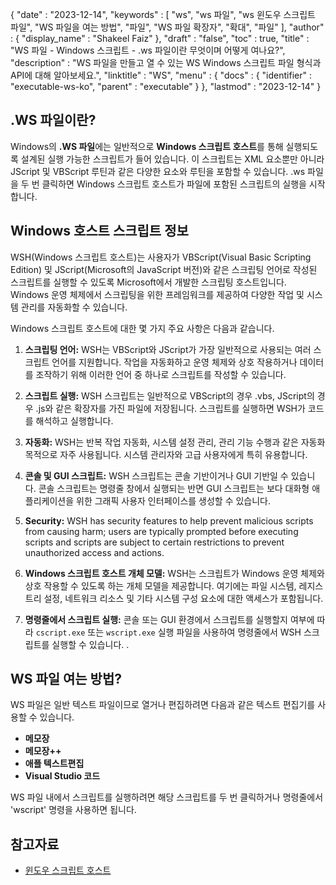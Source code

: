 {
   "date" : "2023-12-14",
   "keywords" : [
"ws",
"ws 파일",
"ws 윈도우 스크립트 파일",
"WS 파일을 여는 방법",
"파일",
"WS 파일 확장자",
"확대",
"파일"
],
   "author" : {
      "display_name" : "Shakeel Faiz"
},
   "draft" : "false",
   "toc" : true,
   "title" : "WS 파일 - Windows 스크립트 - .ws 파일이란 무엇이며 어떻게 여나요?",
   "description" : "WS 파일을 만들고 열 수 있는 WS Windows 스크립트 파일 형식과 API에 대해 알아보세요.",
   "linktitle" : "WS",
   "menu" : {
      "docs" : {
         "identifier" : "executable-ws-ko",
         "parent" : "executable"
}
},
   "lastmod" : "2023-12-14"
}

## .WS 파일이란?

Windows의 **.WS 파일**에는 일반적으로 **Windows 스크립트 호스트**를 통해 실행되도록 설계된 실행 가능한 스크립트가 들어 있습니다. 이 스크립트는 XML 요소뿐만 아니라 JScript 및 VBScript 루틴과 같은 다양한 요소와 루틴을 포함할 수 있습니다. .ws 파일을 두 번 클릭하면 Windows 스크립트 호스트가 파일에 포함된 스크립트의 실행을 시작합니다.

## Windows 호스트 스크립트 정보

WSH(Windows 스크립트 호스트)는 사용자가 VBScript(Visual Basic Scripting Edition) 및 JScript(Microsoft의 JavaScript 버전)와 같은 스크립팅 언어로 작성된 스크립트를 실행할 수 있도록 Microsoft에서 개발한 스크립팅 호스트입니다. Windows 운영 체제에서 스크립팅을 위한 프레임워크를 제공하여 다양한 작업 및 시스템 관리를 자동화할 수 있습니다.

Windows 스크립트 호스트에 대한 몇 가지 주요 사항은 다음과 같습니다.

1.  **스크립팅 언어:** WSH는 VBScript와 JScript가 가장 일반적으로 사용되는 여러 스크립트 언어를 지원합니다. 작업을 자동화하고 운영 체제와 상호 작용하거나 데이터를 조작하기 위해 이러한 언어 중 하나로 스크립트를 작성할 수 있습니다.
    
2.  **스크립트 실행:** WSH 스크립트는 일반적으로 VBScript의 경우 .vbs, JScript의 경우 .js와 같은 확장자를 가진 파일에 저장됩니다. 스크립트를 실행하면 WSH가 코드를 해석하고 실행합니다.
    
3.  **자동화:** WSH는 반복 작업 자동화, 시스템 설정 관리, 관리 기능 수행과 같은 자동화 목적으로 자주 사용됩니다. 시스템 관리자와 고급 사용자에게 특히 유용합니다.
    
4.  **콘솔 및 GUI 스크립트:** WSH 스크립트는 콘솔 기반이거나 GUI 기반일 수 있습니다. 콘솔 스크립트는 명령줄 창에서 실행되는 반면 GUI 스크립트는 보다 대화형 애플리케이션을 위한 그래픽 사용자 인터페이스를 생성할 수 있습니다.
    
5.  **Security:** WSH has security features to help prevent malicious scripts from causing harm; users are typically prompted before executing scripts and scripts are subject to certain restrictions to prevent unauthorized access and actions.
    
6.  **Windows 스크립트 호스트 개체 모델:** WSH는 스크립트가 Windows 운영 체제와 상호 작용할 수 있도록 하는 개체 모델을 제공합니다. 여기에는 파일 시스템, 레지스트리 설정, 네트워크 리소스 및 기타 시스템 구성 요소에 대한 액세스가 포함됩니다.
    
7.  **명령줄에서 스크립트 실행:** 콘솔 또는 GUI 환경에서 스크립트를 실행할지 여부에 따라 `cscript.exe` 또는 `wscript.exe` 실행 파일을 사용하여 명령줄에서 WSH 스크립트를 실행할 수 있습니다. .

## WS 파일 여는 방법?

WS 파일은 일반 텍스트 파일이므로 열거나 편집하려면 다음과 같은 텍스트 편집기를 사용할 수 있습니다.

- **메모장**
- **메모장++**
- **애플 텍스트편집**
- **Visual Studio 코드**

WS 파일 내에서 스크립트를 실행하려면 해당 스크립트를 두 번 클릭하거나 명령줄에서 'wscript' 명령을 사용하면 됩니다.

## 참고자료
* [윈도우 스크립트 호스트](https://en.wikipedia.org/wiki/Windows_Script_Host)


